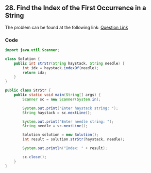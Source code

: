 ## 28. Find the Index of the First Occurrence in a String
The problem can be found at the following link: [Question Link](https://leetcode.com/problems/find-the-index-of-the-first-occurrence-in-a-string/)

### Code

```java
import java.util.Scanner;

class Solution {
    public int strStr(String haystack, String needle) {
        int idx = haystack.indexOf(needle);
        return idx;
    }
}

public class StrStr {
    public static void main(String[] args) {
        Scanner sc = new Scanner(System.in);

        System.out.print("Enter haystack string: ");
        String haystack = sc.nextLine();

        System.out.print("Enter needle string: ");
        String needle = sc.nextLine();

        Solution solution = new Solution();
        int result = solution.strStr(haystack, needle);

        System.out.println("Index: " + result);

        sc.close();
    }
}

```
